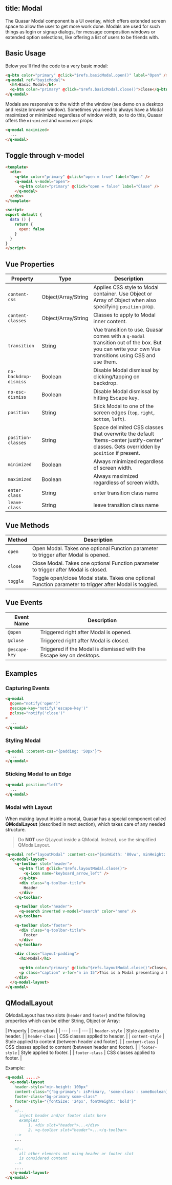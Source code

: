 title: Modal
---
The Quasar Modal component is a UI overlay, which offers extended screen space to allow the user to get more work done. Modals are used for such things as login or signup dialogs, for message composition windows or extended option selections, like offering a list of users to be friends with.
<input type="hidden" data-fullpage-demo="popups/modal">

## Basic Usage
Below you'll find the code to a very basic modal:

``` html
<q-btn color="primary" @click="$refs.basicModal.open()" label="Open" />
<q-modal ref="basicModal">
  <h4>Basic Modal</h4>
  <q-btn color="primary" @click="$refs.basicModal.close()">Close</q-btn>
</q-modal>
```

Modals are responsive to the width of the window (see demo on a desktop and resize browser window). Sometimes you need to always have a Modal maximized or minimized regardless of window width, so to do this, Quasar offers the `minimized` and `maximized` props:

``` html
<q-modal maximized>
  ...
</q-modal>
```

## Toggle through v-model
``` html
<template>
  <div>
    <q-btn color="primary" @click="open = true" label="Open" />
    <q-modal v-model="open">
      <q-btn color="primary" @click="open = false" label="Close" />
    </q-modal>
  </div>
</template>

<script>
export default {
  data () {
    return {
      open: false
    }
  }
}
</script>
```

## Vue Properties

| Property | Type | Description |
| --- | --- | --- |
| `content-css` | Object/Array/String | Applies CSS style to Modal container. Use Object or Array of Object when also specifying `position` prop. |
| `content-classes` | Object/Array/String | Classes to apply to Modal inner content. |
| `transition` | String | Vue transition to use. Quasar comes with a `q-modal` transition out of the box. But you can write your own Vue transitions using CSS and use them. |
| `no-backdrop-dismiss` | Boolean | Disable Modal dismissal by clicking/tapping on backdrop. |
| `no-esc-dismiss` | Boolean | Disable Modal dismissal by hitting Escape key. |
| `position` | String | Stick Modal to one of the screen edges (`top`, `right`, `bottom`, `left`). |
| `position-classes` | String | Space delimited CSS classes that overwrite the default 'items-center justify-center' classes. Gets overridden by `position` if present. |
| `minimized` | Boolean | Always minimized regardless of screen width. |
| `maximized` | Boolean | Always maximized regardless of screen width. |
| `enter-class` | String | enter transition class name |
| `leave-class` | String | leave transition class name |

## Vue Methods

| Method | Description |
| --- | --- |
| `open` | Open Modal. Takes one optional Function parameter to trigger after Modal is opened. |
| `close` | Close Modal. Takes one optional Function parameter to trigger after Modal is closed. |
| `toggle` | Toggle open/close Modal state. Takes one optional Function parameter to trigger after Modal is toggled. |

## Vue Events

| Event Name | Description |
| --- | --- |
| `@open` | Triggered right after Modal is opened. |
| `@close` | Triggered right after Modal is closed. |
| `@escape-key` | Triggered if the Modal is dismissed with the Escape key on desktops. |

## Examples

### Capturing Events
``` html
<q-modal
  @open="notify('open')"
  @escape-key="notify('escape-key')"
  @close="notify('close')"
>
  ...
</q-modal>
```
### Styling Modal
``` html
<q-modal :content-css="{padding: '50px'}">
  ...
</q-modal>
```

### Sticking Modal to an Edge
``` html
<q-modal position="left">
  ...
</q-modal>
```

### Modal with Layout

When making layout inside a modal, Quasar has a special component called **QModalLayout** (described in next section), which takes care of any needed structure.
> Do **NOT** use QLayout inside a QModal. Instead, use the simplified QModalLayout.

``` html
<q-modal ref="layoutModal" :content-css="{minWidth: '80vw', minHeight: '80vh'}">
  <q-modal-layout>
    <q-toolbar slot="header">
      <q-btn flat @click="$refs.layoutModal.close()">
        <q-icon name="keyboard_arrow_left" />
      </q-btn>
      <div class="q-toolbar-title">
        Header
      </div>
    </q-toolbar>

    <q-toolbar slot="header">
      <q-search inverted v-model="search" color="none" />
    </q-toolbar>

    <q-toolbar slot="footer">
      <div class="q-toolbar-title">
        Footer
      </div>
    </q-toolbar>

    <div class="layout-padding">
      <h1>Modal</h1>

      <q-btn color="primary" @click="$refs.layoutModal.close()">Close</q-btn>
      <p class="caption" v-for="n in 15">This is a Modal presenting a Layout.</p>
    </div>
  </q-modal-layout>
</q-modal>
```

## QModalLayout

QModalLayout has two slots (`header` and `footer`) and the following properties which can be either String, Object or Array:

| Property | Description |
| --- | --- | --- |
| `header-style` | Style applied to header. |
| `header-class` | CSS classes applied to header. |
| `content-style` | Style applied to content (between header and footer). |
| `content-class` | CSS classes applied to content (between header and footer). |
| `footer-style` | Style applied to footer. |
| `footer-class` | CSS classes applied to footer. |

Example:

```html
<q-modal .....>
  <q-modal-layout
    header-style="min-height: 100px"
    content-class="{'bg-primary': isPrimary, 'some-class': someBoolean}"
    footer-class="bg-primary some-class"
    footer-style="{fontSize: '24px', fontWeight: 'bold'}"
  >
    <!--
      inject header and/or footer slots here
      examples:
          1. <div slot="header">...</div>
          2. <q-toolbar slot="header">...</q-toolbar>
    -->
    ...

    <!--
      all other elements not using header or footer slot
      is considered content
    -->
    ....
  </q-modal-layout>
</q-modal>
```
